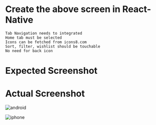 # Create the above screen in React-Native 

    Tab Navigation needs to integrated 
    Home tab must be selected 
    Icons can be fetched from icons8.com 
    Sort, filter, wishlist should be touchable
    No need for back icon
    
 # Expected Screenshot
 
 
 
 # Actual Screenshot
 
 
![android](https://user-images.githubusercontent.com/90309641/137109988-161e30e7-f839-475e-9508-33c761b00695.png)



![iphone](https://user-images.githubusercontent.com/90309641/137110022-3c02a17f-3bdb-41a7-9c56-4847ec51f093.png)
